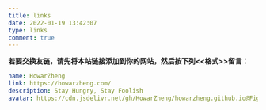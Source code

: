 ```yaml
---
title: links
date: 2022-01-19 13:42:07
type: links
comment: true
---
```

**若要交换友链，请先将本站链接添加到你的网站，然后按下列<<格式>>留言：**  
```yml
name: HowarZheng
link: https://howarzheng.com/
description: Stay Hungry, Stay Foolish
avatar: https://cdn.jsdelivr.net/gh/HowarZheng/howarzheng.github.io@Figure_Bed/20220120/头像.5zculxb5qso.jpg
```


